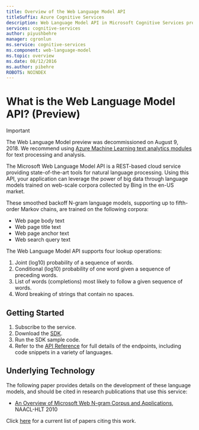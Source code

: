 ```yaml
---
title: Overview of the Web Language Model API
titleSuffix: Azure Cognitive Services
description: Web Language Model API in Microsoft Cognitive Services provides state-of-the-art tools for natural language processing.
services: cognitive-services
author: piyushbehre
manager: cgronlun
ms.service: cognitive-services
ms.component: web-language-model
ms.topic: overview
ms.date: 08/12/2016
ms.author: pibehre
ROBOTS: NOINDEX
---
```

# What is the Web Language Model API? (Preview)

> [!IMPORTANT]
> The Web Language Model preview was decommissioned on August 9, 2018. We recommend using [Azure Machine Learning text analytics modules](https://docs.microsoft.com/en-us/azure/machine-learning/studio-module-reference/text-analytics) for text processing and analysis.

The Microsoft Web Language Model API is a REST-based cloud service providing state-of-the-art tools for natural language processing. Using this API, your application can leverage the power of big data through language models trained on web-scale corpora collected by Bing in the en-US market.

These smoothed backoff N-gram language models, supporting up to fifth-order Markov chains, are trained on the following corpora:

- Web page body text
- Web page title text
- Web page anchor text
- Web search query text

The Web Language Model API supports four lookup operations:

1. Joint (log10) probability of a sequence of words.
2. Conditional (log10) probability of one word given a sequence of preceding words.
3. List of words (completions) most likely to follow a given sequence of words.
4. Word breaking of strings that contain no spaces.

## Getting Started

1. Subscribe to the service.
2. Download the [SDK](https://www.github.com/microsoft/cognitive-weblm-windows).
3. Run the SDK sample code.
4. Refer to the [API Reference](https://westus.dev.cognitive.microsoft.com/docs/services/55de9ca4e597ed1fd4e2f104) for full details of the endpoints, including code snippets in a variety of languages.

## Underlying Technology

The following paper provides details on the development of these language models, and should be cited in research publications that use this service:

- [An Overview of Microsoft Web N-gram Corpus and Applications](http://research.microsoft.com/apps/pubs/default.aspx?id=130762), NAACL-HLT 2010

Click [here](https://academic.microsoft.com/#/search?iq=And%28Ty%3D'0'%2CRId%3D2145833060%29&q=papers%20citing%20an%20overview%20of%20microsoft%20web%20n%20gram%20corpus%20and%20applications&filters=&from=0&sort=0) for a current list of papers citing this work.
